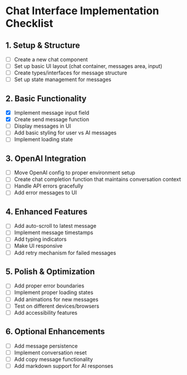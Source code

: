 # Chat Interface Implementation Checklist

## 1. Setup & Structure
- [ ] Create a new chat component
- [ ] Set up basic UI layout (chat container, messages area, input)
- [ ] Create types/interfaces for message structure
- [ ] Set up state management for messages

## 2. Basic Functionality
- [x] Implement message input field
- [x] Create send message function
- [ ] Display messages in UI
- [ ] Add basic styling for user vs AI messages
- [ ] Implement loading state

## 3. OpenAI Integration
- [ ] Move OpenAI config to proper environment setup
- [ ] Create chat completion function that maintains conversation context
- [ ] Handle API errors gracefully
- [ ] Add error messages to UI

## 4. Enhanced Features
- [ ] Add auto-scroll to latest message
- [ ] Implement message timestamps
- [ ] Add typing indicators
- [ ] Make UI responsive
- [ ] Add retry mechanism for failed messages

## 5. Polish & Optimization
- [ ] Add proper error boundaries
- [ ] Implement proper loading states
- [ ] Add animations for new messages
- [ ] Test on different devices/browsers
- [ ] Add accessibility features

## 6. Optional Enhancements
- [ ] Add message persistence
- [ ] Implement conversation reset
- [ ] Add copy message functionality
- [ ] Add markdown support for AI responses 